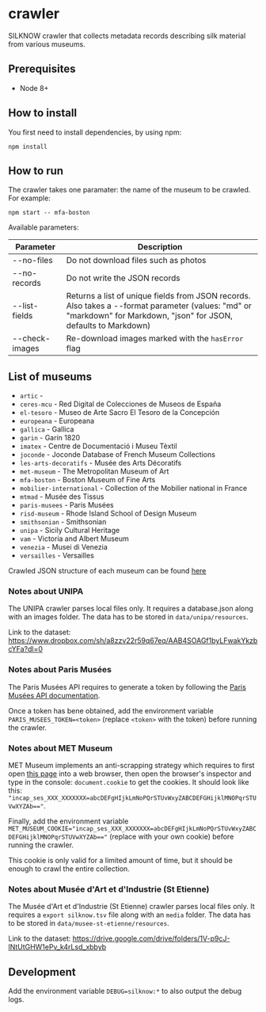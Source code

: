 # crawler
SILKNOW crawler that collects metadata records describing silk material from various museums.

## Prerequisites
- Node 8+

## How to install
You first need to install dependencies, by using npm:
```
npm install
```

## How to run
The crawler takes one paramater: the name of the museum to be crawled. For example:
```
npm start -- mfa-boston
```
Available parameters:

| Parameter     | Description |
| ------------- | ------------- |
| --no-files | Do not download files such as photos |
| --no-records | Do not write the JSON records |
| --list-fields | Returns a list of unique fields from JSON records. Also takes a --format parameter (values: "md" or "markdown" for Markdown, "json" for JSON, defaults to Markdown) |
| --check-images | Re-download images marked with the `hasError` flag |

## List of museums
* `artic` - 
* `ceres-mcu` - Red Digital de Colecciones de Museos de España
* `el-tesoro` - Museo de Arte Sacro El Tesoro de la Concepción
* `europeana` - Europeana
* `gallica` - Gallica
* `garin` - Garín 1820
* `imatex` - Centre de Documentació i Museu Tèxtil
* `joconde` - Joconde Database of French Museum Collections
* `les-arts-decoratifs` - Musée des Arts Décoratifs
* `met-museum` - The Metropolitan Museum of Art
* `mfa-boston` - Boston Museum of Fine Arts
* `mobilier-international` - Collection of the Mobilier national in France
* `mtmad` - Musée des Tissus
* `paris-musees` - Paris Musées
* `risd-museum` - Rhode Island School of Design Museum
* `smithsonian` - Smithsonian
* `unipa` - Sicily Cultural Heritage
* `vam` - Victoria and Albert Museum
* `venezia` - Musei di Venezia
* `versailles` - Versailles

Crawled JSON structure of each museum can be found [here](https://github.com/silknow/crawler/wiki/Crawlers-JSON-Structure)

### Notes about UNIPA

The UNIPA crawler parses local files only. It requires a database.json along with an images folder. The data has to be stored in `data/unipa/resources`.

Link to the dataset: https://www.dropbox.com/sh/a8zzv22r59q67eq/AAB4SOAGf1byLFwakYkzbcYFa?dl=0

### Notes about Paris Musées

The Paris Musées API requires to generate a token by following the [Paris Musées API documentation](https://www.parismuseescollections.paris.fr/fr/se-connecter-a-l-api).

Once a token has bene obtained, add the environment variable `PARIS_MUSEES_TOKEN=<token>` (replace `<token>` with the token) before running the crawler.

### Notes about MET Museum

MET Museum implements an anti-scrapping strategy which requires to first open [this page](https://www.metmuseum.org/api/collection/collectionlisting?perPage=1) into a web browser, then open the browser's inspector and type in the console: `document.cookie` to get the cookies. It should look like this: `"incap_ses_XXX_XXXXXXX=abcDEFgHIjkLmNoPQrSTUvWxyZABCDEFGHijklMNOPqrSTUVwXYZAb=="`.

Finally, add the environment variable `MET_MUSEUM_COOKIE="incap_ses_XXX_XXXXXXX=abcDEFgHIjkLmNoPQrSTUvWxyZABCDEFGHijklMNOPqrSTUVwXYZAb=="` (replace with your own cookie) before running the crawler.

This cookie is only valid for a limited amount of time, but it should be enough to crawl the entire collection.

### Notes about Musée d'Art et d'Industrie (St Etienne)

The Musée d'Art et d'Industrie (St Etienne) crawler parses local files only. It requires a `export silknow.tsv` file along with an `media` folder. The data has to be stored in `data/musee-st-etienne/resources`.

Link to the dataset: https://drive.google.com/drive/folders/1V-p9cJ-lNtUtGHW1ePv_k4rLsd_xbbyb

## Development
Add the environment variable `DEBUG=silknow:*` to also output the debug logs.
